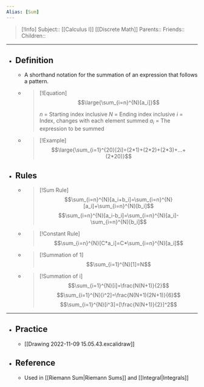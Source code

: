 ```yaml
---
Alias: [Sum]
---
```

> [!Info]
> Subject:: [[Calculus I]] [[Discrete Math]]
> Parents:: 
> Friends:: 
> Children:: 
---
- ## Definition
	- A shorthand notation for the summation of an expression that follows a pattern.
	- > [!Equation]
	  > $$\large{\sum_{i=n}^{N}[a_i]}$$
	  > 
	  > $n$ = Starting index inclusive
	  > $N$ = Ending index inclusive
	  > $i$ = Index, changes with each element summed
	  > $a_i$ = The expression to be summed
	- > [!Example]
	  > $$\large{\sum_{i=1}^{20}[2i]=(2*1)+(2*2)+(2*3)+...+(2*20)}$$
- ## Rules
	- > [!Sum Rule]
	  > $$\sum_{i=n}^{N}[a_i+b_i]=\sum_{i=n}^{N}[a_i]+\sum_{i=n}^{N}[b_i]$$
	  > $$\sum_{i=n}^{N}[a_i-b_i]=\sum_{i=n}^{N}[a_i]-\sum_{i=n}^{N}[b_i]$$
	- > [!Constant Rule]
	  > $$\sum_{i=n}^{N}[C*a_i]=C*\sum_{i=n}^{N}[a_i]$$
	- > [!Summation of 1]
	  > $$\sum_{i=1}^{N}[1]=N$$
	- > [!Summation of i]
	  > $$\sum_{i=1}^{N}[i]=\frac{N(N+1)}{2}$$
	  > $$\sum_{i=1}^{N}[i^2]=\frac{N(N+1)(2N+1)}{6}$$
	  > $$\sum_{i=1}^{N}[i^3]=[\frac{N(N+1)}{2}]^2$$
---
- ## Practice
	- [[Drawing 2022-11-09 15.05.43.excalidraw]]
- ## Reference
	- Used in [[Riemann Sum|Riemann Sums]] and [[Integral|Integrals]]